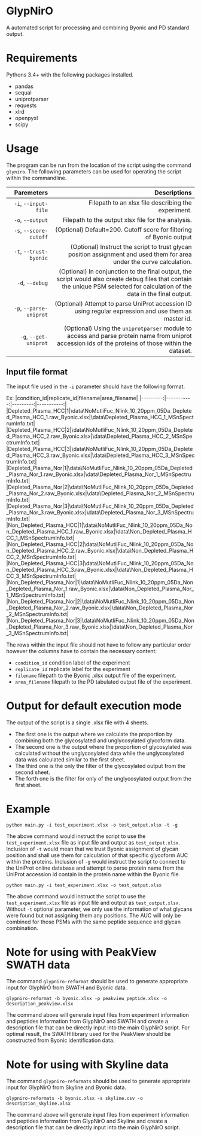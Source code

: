# GlypNirO

A automated script for processing and combining Byonic and PD standard output.

# Requirements

Pythons 3.4+ with the following packages installed.
- pandas
- sequal
- uniprotparser
- requests
- xlrd
- openpyxl
- scipy

# Usage

The program can be run from the location of the script using the command `glyniro`. The following parameters can be used for operating the script within the commandline.

|              Paremeters |                                                                                                                                                                  Descriptions |
|------------------------:|------------------------------------------------------------------------------------------------------------------------------------------------------------------------------:|
|    `-i`, `--input-file` |                                                                                                                           Filepath to an xlsx file describing the experiment. |
|        `-o`, `--output` |                                                                                                                            Filepath to the output xlsx file for the analysis. |
|  `-s`, `--score-cutoff` |                                                                                                           (Optional) Default=200. Cutoff score for filtering of Byonic output |
|  `-t`, `--trust-byonic` |                                                        (Optional) Instruct the script to trust glycan position assignment and used them for area under the curve calculation. |
|         `-d`, `--debug` | (Optional) In conjunction to the final output, the script would also create debug files that contain the unique PSM selected for calculation of the data in the final output. |
| `-p`, `--parse-uniprot` |                                                                          (Optional) Attempt to parse UniProt accession ID using regular expression and use them as master id. |
|   `-g`, `--get-uniprot` |                          (Optional) Using the `uniprotparser` module to access and parse protein name from uniprot accession ids of the proteins of those within the dataset. |

## Input file format

The input file used in the `-i` parameter should have the following format.

Ex:
|condition_id|replicate_id|filename|area_filename|
|---------:|-----------:|---------:|-----------:|
|Depleted_Plasma_HCC|1|\data\NoMutliFuc_Nlink_10_20ppm_05Da_Depleted_Plasma_HCC_1.raw_Byonic.xlsx|\data\Depleted_Plasma_HCC_1_MSnSpectrumInfo.txt|
|Depleted_Plasma_HCC|2|\data\NoMutliFuc_Nlink_10_20ppm_05Da_Depleted_Plasma_HCC_2.raw_Byonic.xlsx|\data\Depleted_Plasma_HCC_2_MSnSpectrumInfo.txt|
|Depleted_Plasma_HCC|3|\data\NoMutliFuc_Nlink_10_20ppm_05Da_Depleted_Plasma_HCC_3.raw_Byonic.xlsx|\data\Depleted_Plasma_HCC_3_MSnSpectrumInfo.txt|
|Depleted_Plasma_Nor|1|\data\NoMutliFuc_Nlink_10_20ppm_05Da_Depleted_Plasma_Nor_1.raw_Byonic.xlsx|\data\Depleted_Plasma_Nor_1_MSnSpectrumInfo.txt|	
|Depleted_Plasma_Nor|2|\data\NoMutliFuc_Nlink_10_20ppm_05Da_Depleted_Plasma_Nor_2.raw_Byonic.xlsx|\data\Depleted_Plasma_Nor_2_MSnSpectrumInfo.txt|	
|Depleted_Plasma_Nor|3|\data\NoMutliFuc_Nlink_10_20ppm_05Da_Depleted_Plasma_Nor_3.raw_Byonic.xlsx|\data\Depleted_Plasma_Nor_3_MSnSpectrumInfo.txt|	
|Non_Depleted_Plasma_HCC|1|\data\NoMutliFuc_Nlink_10_20ppm_05Da_Non_Depleted_Plasma_HCC_1.raw_Byonic.xlsx|\data\Non_Depleted_Plasma_HCC_1_MSnSpectrumInfo.txt|	
|Non_Depleted_Plasma_HCC|2|\data\NoMutliFuc_Nlink_10_20ppm_05Da_Non_Depleted_Plasma_HCC_2.raw_Byonic.xlsx|\data\Non_Depleted_Plasma_HCC_2_MSnSpectrumInfo.txt|
|Non_Depleted_Plasma_HCC|3|\data\NoMutliFuc_Nlink_10_20ppm_05Da_Non_Depleted_Plasma_HCC_3.raw_Byonic.xlsx|\data\Non_Depleted_Plasma_HCC_3_MSnSpectrumInfo.txt|	
|Non_Depleted_Plasma_Nor|1|\data\NoMutliFuc_Nlink_10_20ppm_05Da_Non_Depleted_Plasma_Nor_1.raw_Byonic.xlsx|\data\Non_Depleted_Plasma_Nor_1_MSnSpectrumInfo.txt|
|Non_Depleted_Plasma_Nor|2|\data\NoMutliFuc_Nlink_10_20ppm_05Da_Non_Depleted_Plasma_Nor_2.raw_Byonic.xlsx|\data\Non_Depleted_Plasma_Nor_2_MSnSpectrumInfo.txt|	
|Non_Depleted_Plasma_Nor|3|\data\NoMutliFuc_Nlink_10_20ppm_05Da_Non_Depleted_Plasma_Nor_3.raw_Byonic.xlsx|\data\Non_Depleted_Plasma_Nor_3_MSnSpectrumInfo.txt|

The rows within the input file should not have to follow any particular order however the columns have to contain the necessary content:
- `condition_id` condition label of the experiment
- `replicate_id` replicate label for the experiment
- `filename` filepath to the Byonic .xlsx output file of the experiment.
- `area_filename` filepath to the PD tabulated output file of the experiment.

# Output for default execution mode

The output of the script is a single .xlsx file with 4 sheets. 
- The first one is the output where we calculate the proportion by combining both the glycosylated and unglycosylated glycoform data.
- The second one is the output where the proportion of glycosylated was calculated without the unglycosylated data while the unglycosylated data was calculated similar to the first sheet.
- The third one is the only the filter of the glycosylated output from the second sheet.
- The forth one is the filter for only of the unglycosylated output from the first sheet.

# Example

`python main.py -i test_experiment.xlsx -o test_output.xlsx -t -g`

The above command would instruct the script to use the `test_experiment.xlsx` file as input file and output as `test_output.xlsx`. 
Inclusion of `-t` would mean that we trust Byonic assignment of glycan position and shall use them for calculation of that specific glycoform AUC within the proteins.
Inclusion of `-g` would instruct the script to connect to the UniProt online database and attempt to parse protein name from the UniProt accession id contain in the protein name within the Byonic file.

`python main.py -i test_experiment.xlsx -o test_output.xlsx`

The above command would instruct the script to use the `test_experiment.xlsx` file as input file and output as `test_output.xlsx`.
Without `-t` optional parameter, we only use the information of what glycans were found but not assigning them any positions. The AUC will only be combined for those PSMs with the same peptide sequence and glycan combination.

# Note for using with PeakView SWATH data

The command `glypniro-reformat` should be used to generate appropriate input for GlypNirO from SWATH and Byonic data.

`glypniro-reformat -b byonic.xlsx -p peakview_peptide.xlsx -o description_peakview.xlsx`

The command above will generate input files from experiment information and peptides information from GlypNirO and SWATH and create a description file that can be directly input into the main GlypNirO script.
For optimal result, the SWATH library used for the PeakView should be constructed from Byonic identification data.

# Note for using with Skyline data

The command `glypniro-reformats` should be used to generate appropriate input for GlypNirO from Skyline and Byonic data.

`glypniro-reformats -b byonic.xlsx -s skyline.csv -o description_skyline.xlsx`

The command above will generate input files from experiment information and peptides information from GlypNirO and Skyline and create a description file that can be directly input into the main GlypNirO script.